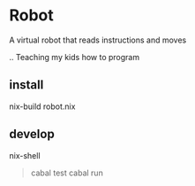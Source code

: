 # Robot

A virtual robot that reads instructions and moves

.. Teaching my kids how to program

## install

nix-build robot.nix

## develop

nix-shell

> cabal test
> cabal run
